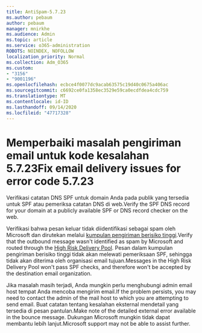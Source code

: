 ```yaml
---
title: AntiSpam-5.7.23
ms.author: pebaum
author: pebaum
manager: mnirkhe
ms.audience: Admin
ms.topic: article
ms.service: o365-administration
ROBOTS: NOINDEX, NOFOLLOW
localization_priority: Normal
ms.collection: Adm_O365
ms.custom:
- "3156"
- "9001196"
ms.openlocfilehash: ecbce4f0077dc9acab63575c19d40c0675a406ac
ms.sourcegitcommit: c6692ce0fa1358ec3529e59ca0ecdfdea4cdc759
ms.translationtype: MT
ms.contentlocale: id-ID
ms.lasthandoff: 09/14/2020
ms.locfileid: "47717328"
---
```

# <a name="fix-email-delivery-issues-for-error-code-5723"></a><span data-ttu-id="8010d-102">Memperbaiki masalah pengiriman email untuk kode kesalahan 5.7.23</span><span class="sxs-lookup"><span data-stu-id="8010d-102">Fix email delivery issues for error code 5.7.23</span></span>

<span data-ttu-id="8010d-103">Verifikasi catatan DNS SPF untuk domain Anda pada publik yang tersedia untuk SPF atau pemeriksa catatan DNS di web.</span><span class="sxs-lookup"><span data-stu-id="8010d-103">Verify the SPF DNS record for your domain at a publicly available SPF or DNS record checker on the web.</span></span>

<span data-ttu-id="8010d-104">Verifikasi bahwa pesan keluar tidak diidentifikasi sebagai spam oleh Microsoft dan dirutekan melalui [kumpulan pengiriman berisiko tinggi](https://docs.microsoft.com/microsoft-365/security/office-365-security/high-risk-delivery-pool-for-outbound-messages).</span><span class="sxs-lookup"><span data-stu-id="8010d-104">Verify that the outbound message wasn't identified as spam by Microsoft and routed through the [High Risk Delivery Pool](https://docs.microsoft.com/microsoft-365/security/office-365-security/high-risk-delivery-pool-for-outbound-messages).</span></span> <span data-ttu-id="8010d-105">Pesan dalam kumpulan pengiriman berisiko tinggi tidak akan melewati pemeriksaan SPF, sehingga tidak akan diterima oleh organisasi email tujuan.</span><span class="sxs-lookup"><span data-stu-id="8010d-105">Messages in the High Risk Delivery Pool won't pass SPF checks, and therefore won't be accepted by the destination email organization.</span></span>

<span data-ttu-id="8010d-106">Jika masalah masih terjadi, Anda mungkin perlu menghubungi admin email host tempat Anda mencoba mengirim email.</span><span class="sxs-lookup"><span data-stu-id="8010d-106">If the problem persists, you may need to contact the admin of the mail host to which you are attempting to send email.</span></span> <span data-ttu-id="8010d-107">Buat catatan tentang kesalahan eksternal mendetail yang tersedia di pesan pantulan.</span><span class="sxs-lookup"><span data-stu-id="8010d-107">Make note of the detailed external error available in the bounce message.</span></span> <span data-ttu-id="8010d-108">Dukungan Microsoft mungkin tidak dapat membantu lebih lanjut.</span><span class="sxs-lookup"><span data-stu-id="8010d-108">Microsoft support may not be able to assist further.</span></span>
